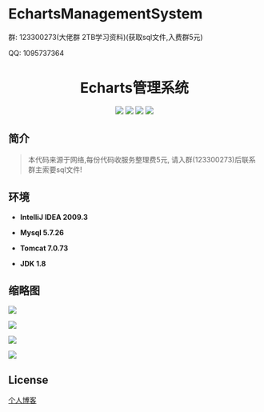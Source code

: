 # EchartsManagementSystem


<p>群: 123300273(大佬群 2TB学习资料)(获取sql文件,入费群5元)</p>
<p>QQ: 1095737364</p>

<p>
    <h1 align="center">Echarts管理系统</h1>
</p>

<p align="center">
	<img src="https://img.shields.io/badge/jdk-1.8-orange.svg"/>
    <img src="https://img.shields.io/badge/spring-1.8-lightgrey.svg"/>
    <img src="https://img.shields.io/badge/SpringMVC-3.x-blue.svg"/>
    <img src="https://img.shields.io/badge/hibernate-3.x-blue.svg"/>
</p>

## 简介

>本代码来源于网络,每份代码收服务整理费5元, 请入群(123300273)后联系群主索要sql文件!
>



## 环境

- <b>IntelliJ IDEA 2009.3</b>

- <b>Mysql 5.7.26</b>

- <b>Tomcat 7.0.73</b>

- <b>JDK 1.8</b>


## 缩略图

![](https://img2020.cnblogs.com/blog/588112/202011/588112-20201128175739822-1045102879.png)

![](https://img2020.cnblogs.com/blog/588112/202011/588112-20201128175755402-1469373168.png)

![](https://img2020.cnblogs.com/blog/588112/202011/588112-20201128175803822-351249535.png)

![](https://img2020.cnblogs.com/blog/588112/202011/588112-20201128175811947-1462828560.png)


## License

[个人博客](https://www.cnblogs.com/yysbolg/)


